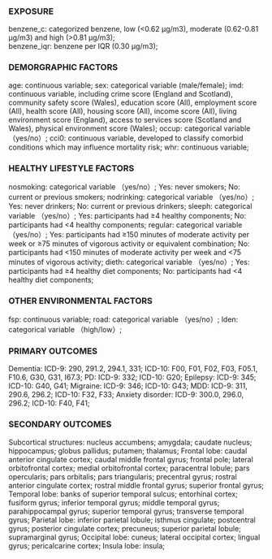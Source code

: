 ### EXPOSURE
benzene_c: categorized benzene, low (<0.62 μg/m3), moderate (0.62-0.81 μg/m3) and high (>0.81 μg/m3);  
benzene_iqr: benzene per IQR (0.30 μg/m3);  

### DEMORGRAPHIC FACTORS
age: continuous variable;
sex: categorical variable (male/female);
imd: continuous variable, including crime score (England and Scotland), community safety score (Wales), education score (All), employment score (All), health score (All), housing score (All), income score (All), living environment score (England), access to services score (Scotland and Wales), physical environment score (Wales);
occup: categorical variable （yes/no）;
cci0: continuous variable, developed to classify comorbid conditions which may influence mortality risk;
whr: continuous variable;

### HEALTHY LIFESTYLE FACTORS
nosmoking: categorical variable （yes/no）; Yes: never smokers; No: current or previous smokers;
nodrinking: categorical variable （yes/no）; Yes: never drinkers; No: current or previous drinkers;
sleeph: categorical variable （yes/no）; Yes: participants had ≥4 healthy components; No: participants had <4 healthy components;
regular: categorical variable （yes/no）; Yes: participants had ≥150 minutes of moderate activity per week or ≥75 minutes of vigorous activity or equivalent combination; No: participants had <150 minutes of moderate activity per week and <75 minutes of vigorous activity;
dieth: categorical variable （yes/no）; Yes: participants had ≥4 healthy diet components; No: participants had <4 healthy diet components;

### OTHER ENVIRONMENTAL FACTORS
fsp: continuous variable;
road: categorical variable （yes/no）;
lden: categorical variable （high/low）;

### PRIMARY OUTCOMES
Dementia: ICD-9: 290, 291.2, 294.1, 331; ICD-10: F00, F01, F02, F03, F05.1, F10.6, G30, G31, I67.3;
PD: ICD-9: 332; ICD-10: G20;
Epilepsy: ICD-9: 345; ICD-10: G40, G41;
Migraine: ICD-9: 346; ICD-10: G43;
MDD: ICD-9: 311, 290.6, 296.2; ICD-10: F32, F33;
Anxiety disorder: ICD-9: 300.0, 296.0, 296.2; ICD-10: F40, F41;
### SECONDARY OUTCOMES
Subcortical structures: nucleus accumbens; amygdala; caudate nucleus; hippocampus; globus pallidus; putamen; thalamus;
Frontal lobe: caudal anterior cingulate cortex; caudal middle frontal gyrus; frontal pole; lateral orbitofrontal cortex; medial orbitofrontal cortex; paracentral lobule; pars opercularis; pars orbitalis; pars triangularis; precentral gyrus; rostral anterior cingulate cortex; rostral middle frontal gyrus; superior frontal gyrus;
Temporal lobe: banks of superior temporal sulcus; entorhinal cortex; fusiform gyrus; inferior temporal gyrus; middle temporal gyrus; parahippocampal gyrus; superior temporal gyrus; transverse temporal gyrus;
Parietal lobe: inferior parietal lobule; isthmus cingulate; postcentral gyrus; posterior cingulate cortex; precuneus; superior parietal lobule; supramarginal gyrus;
Occipital lobe: cuneus; lateral occipital cortex; lingual gyrus; pericalcarine cortex;
Insula lobe: insula;

